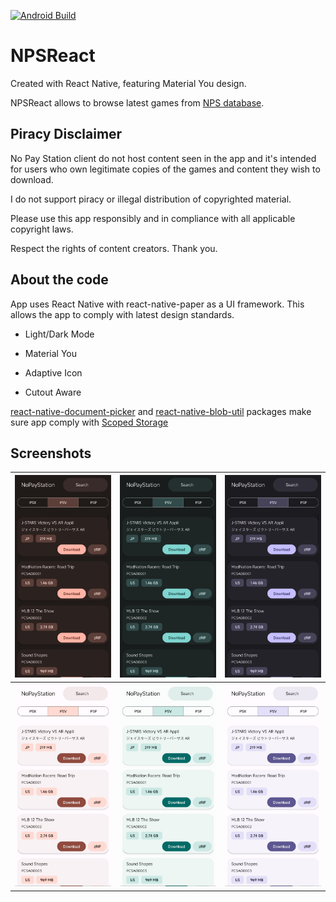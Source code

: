 
[![Android Build](https://github.com/100Daisy/NPSReact/actions/workflows/build.yml/badge.svg?branch=main)](https://github.com/100Daisy/NPSReact/actions/workflows/build.yml)

# NPSReact

Created with React Native, featuring Material You design.

NPSReact allows to browse latest games from [NPS database](https://nopaystation.com/).

  

## Piracy Disclaimer

  

No Pay Station client do not host content seen in the app and it's intended for users who own legitimate copies of the games and content they wish to download.

I do not support piracy or illegal distribution of copyrighted material.

Please use this app responsibly and in compliance with all applicable copyright laws.

Respect the rights of content creators. Thank you.

  

## About the code

  

App uses React Native with react-native-paper as a UI framework. This allows the app to comply with latest design standards.

  

- Light/Dark Mode

- Material You

- Adaptive Icon

- Cutout Aware

  

[react-native-document-picker](https://github.com/rnmods/react-native-document-picker) and [react-native-blob-util](https://github.com/RonRadtke/react-native-blob-util) packages make sure app comply with [Scoped Storage](https://source.android.com/docs/core/storage/scoped)

## Screenshots  
| ![Test](https://github.com/100Daisy/NPSReact/blob/main/screenshots/dark-1.jpg?raw=true) | ![Test](https://github.com/100Daisy/NPSReact/blob/main/screenshots/dark-2.jpg?raw=true) | ![Test](https://github.com/100Daisy/NPSReact/blob/main/screenshots/dark-3.jpg?raw=true) |
|--|--|--|
| ![Test](https://github.com/100Daisy/NPSReact/blob/main/screenshots/white-1.jpg?raw=true) | ![Test](https://github.com/100Daisy/NPSReact/blob/main/screenshots/white-2.jpg?raw=true) |![Test](https://github.com/100Daisy/NPSReact/blob/main/screenshots/white-3.jpg?raw=true) |











